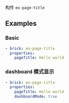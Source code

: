 构件 `eo-page-title`

## Examples

### Basic

```yaml
- brick: eo-page-title
  properties:
    pageTitle: Hello world
```

### dashboard 模式显示

```yaml
- brick: eo-page-title
  properties:
    pageTitle: Hello world
    dashboardMode: true
```
